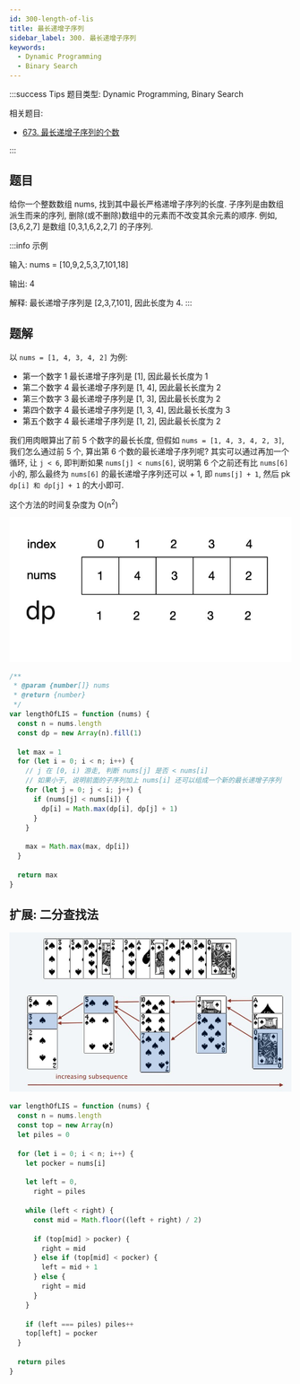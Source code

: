 ```yaml
---
id: 300-length-of-lis
title: 最长递增子序列
sidebar_label: 300. 最长递增子序列
keywords:
  - Dynamic Programming
  - Binary Search
---
```


:::success Tips
题目类型: Dynamic Programming, Binary Search

相关题目:

- [673. 最长递增子序列的个数](/leetcode/medium/673-find-number-of-lis)

:::

## 题目

给你一个整数数组 nums, 找到其中最长严格递增子序列的长度. 子序列是由数组派生而来的序列, 删除(或不删除)数组中的元素而不改变其余元素的顺序. 例如, [3,6,2,7] 是数组 [0,3,1,6,2,2,7] 的子序列.

:::info 示例

输入: nums = [10,9,2,5,3,7,101,18]

输出: 4

解释: 最长递增子序列是 [2,3,7,101], 因此长度为 4.
:::

## 题解

以 `nums = [1, 4, 3, 4, 2]` 为例:

- 第一个数字 1 最长递增子序列是 [1], 因此最长长度为 1
- 第二个数字 4 最长递增子序列是 [1, 4], 因此最长长度为 2
- 第三个数字 3 最长递增子序列是 [1, 3], 因此最长长度为 2
- 第四个数字 4 最长递增子序列是 [1, 3, 4], 因此最长长度为 3
- 第五个数字 4 最长递增子序列是 [1, 2], 因此最长长度为 2

我们用肉眼算出了前 5 个数字的最长长度, 但假如 `nums = [1, 4, 3, 4, 2, 3]`, 我们怎么通过前 5 个, 算出第 6 个数的最长递增子序列呢? 其实可以通过再加一个循环, 让 `j < 6`, 即判断如果 `nums[j] < nums[6]`, 说明第 6 个之前还有比 `nums[6]` 小的, 那么最终为 `nums[6]` 的最长递增子序列还可以 + 1, 即 `nums[j] + 1`, 然后 pk `dp[i] 和 dp[j] + 1` 的大小即可.

这个方法的时间复杂度为 O(n<sup>2</sup>)

![300-length-of-list](../../static/img/300-length-of-lis-1.jpg)

```ts
/**
 * @param {number[]} nums
 * @return {number}
 */
var lengthOfLIS = function (nums) {
  const n = nums.length
  const dp = new Array(n).fill(1)

  let max = 1
  for (let i = 0; i < n; i++) {
    // j 在 [0, i) 游走, 判断 nums[j] 是否 < nums[i]
    // 如果小于, 说明前面的子序列加上 nums[i] 还可以组成一个新的最长递增子序列
    for (let j = 0; j < i; j++) {
      if (nums[j] < nums[i]) {
        dp[i] = Math.max(dp[i], dp[j] + 1)
      }
    }

    max = Math.max(max, dp[i])
  }

  return max
}
```

## 扩展: 二分查找法

![300-length-of-list](../../static/img/300-length-of-lis-2.jpeg)

```ts
var lengthOfLIS = function (nums) {
  const n = nums.length
  const top = new Array(n)
  let piles = 0

  for (let i = 0; i < n; i++) {
    let pocker = nums[i]

    let left = 0,
      right = piles

    while (left < right) {
      const mid = Math.floor((left + right) / 2)

      if (top[mid] > pocker) {
        right = mid
      } else if (top[mid] < pocker) {
        left = mid + 1
      } else {
        right = mid
      }
    }

    if (left === piles) piles++
    top[left] = pocker
  }

  return piles
}
```
